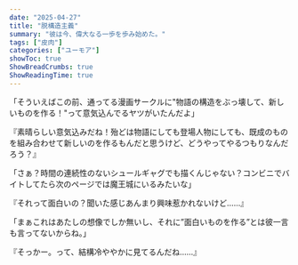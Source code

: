 ```yaml
---
date: "2025-04-27"
title: "脱構造主義"
summary: "彼は今、偉大なる一歩を歩み始めた。"
tags: ["皮肉"]
categories: ["ユーモア"]
showToc: true
ShowBreadCrumbs: true
ShowReadingTime: true
---
```


「そういえばこの前、通ってる漫画サークルに"物語の構造をぶっ壊して、新しいものを作る！"って意気込んでるヤツがいたんだよ」

『素晴らしい意気込みだね！殆どは物語にしても登場人物にしても、既成のものを組み合わせて新しいのを作るもんだと思うけど、どうやってやるつもりなんだろう？』

「さぁ？時間の連続性のないシュールギャグでも描くんじゃない？コンビニでバイトしてたら次のページでは魔王城にいるみたいな」

『それって面白いの？聞いた感じあんまり興味惹かれないけど……』

「まぁこれはあたしの想像でしか無いし、それに”面白いものを作る”とは彼一言も言ってないからね。」

『そっかー。って、結構冷ややかに見てるんだね……』
